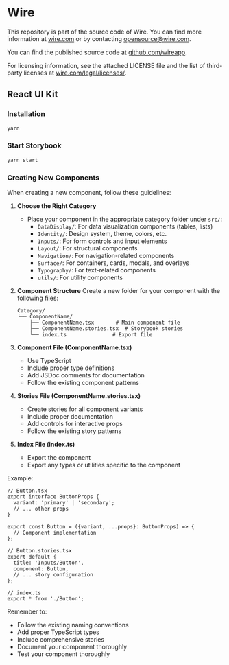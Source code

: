 # Wire

This repository is part of the source code of Wire. You can find more information at [wire.com](https://wire.com) or by contacting opensource@wire.com.

You can find the published source code at [github.com/wireapp](https://github.com/wireapp).

For licensing information, see the attached LICENSE file and the list of third-party licenses at [wire.com/legal/licenses/](https://wire.com/legal/licenses/).

## React UI Kit

### Installation

```bash
yarn
```

### Start Storybook

```bash
yarn start
```

### Creating New Components

When creating a new component, follow these guidelines:

1. **Choose the Right Category**

   - Place your component in the appropriate category folder under `src/`:
     - `DataDisplay/`: For data visualization components (tables, lists)
     - `Identity/`: Design system, theme, colors, etc.
     - `Inputs/`: For form controls and input elements
     - `Layout/`: For structural components
     - `Navigation/`: For navigation-related components
     - `Surface/`: For containers, cards, modals, and overlays
     - `Typography/`: For text-related components
     - `utils/`: For utility components

2. **Component Structure** Create a new folder for your component with the following files:

   ```
   Category/
   └── ComponentName/
       ├── ComponentName.tsx       # Main component file
       ├── ComponentName.stories.tsx  # Storybook stories
       └── index.ts               # Export file
   ```

3. **Component File (ComponentName.tsx)**

   - Use TypeScript
   - Include proper type definitions
   - Add JSDoc comments for documentation
   - Follow the existing component patterns

4. **Stories File (ComponentName.stories.tsx)**

   - Create stories for all component variants
   - Include proper documentation
   - Add controls for interactive props
   - Follow the existing story patterns

5. **Index File (index.ts)**
   - Export the component
   - Export any types or utilities specific to the component

Example:

```tsx
// Button.tsx
export interface ButtonProps {
  variant: 'primary' | 'secondary';
  // ... other props
}

export const Button = ({variant, ...props}: ButtonProps) => {
  // Component implementation
};

// Button.stories.tsx
export default {
  title: 'Inputs/Button',
  component: Button,
  // ... story configuration
};

// index.ts
export * from './Button';
```

Remember to:

- Follow the existing naming conventions
- Add proper TypeScript types
- Include comprehensive stories
- Document your component thoroughly
- Test your component thoroughly

